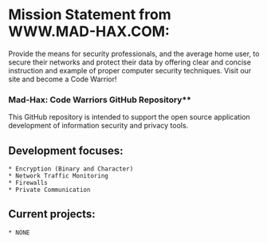 # Mission Statement from WWW.MAD-HAX.COM:

Provide the means for security professionals, and the average home user, to secure their networks and protect their data by offering clear and concise instruction and example of proper computer security techniques. Visit our site and become a Code Warrior!

### Mad-Hax: Code Warriors GitHub Repository**

This GitHub repository is intended to support the open source application development of information security and privacy tools. 


## Development focuses:

    * Encryption (Binary and Character)
    * Network Traffic Monitoring
    * Firewalls
    * Private Communication
    
## Current projects:

    * NONE